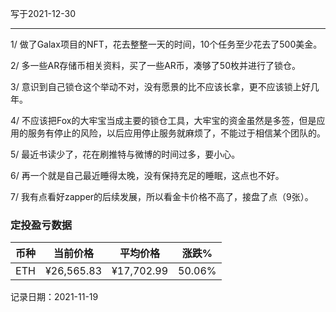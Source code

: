 写于2021-12-30

-----

1/ 做了Galax项目的NFT，花去整整一天的时间，10个任务至少花去了500美金。

2/ 多一些AR存储币相关资料，买了一些AR币，凑够了50枚并进行了锁仓。

3/ 意识到自己锁仓这个举动不对，没有愿景的比不应该长拿，更不应该锁上好几年。

4/ 不应该把Fox的大牢宝当成主要的锁仓工具，大牢宝的资金虽然是多签，但是应用的服务有停止的风险，以后应用停止服务就麻烦了，不能过于相信某个团队的。

5/ 最近书读少了，花在刷推特与微博的时间过多，要小心。

6/ 再一个就是自己最近睡得太晚，没有保持充足的睡眠，这点也不好。

7/ 我有点看好zapper的后续发展，所以看金卡价格不高了，接盘了点（9张）。

### 定投盈亏数据
| 币种 | 当前价格 | 平均价格 |  涨跌%  |  
| :--: | :----------: | :----------: | :-----: | 
| ETH  |  ¥26,565.83 |  ¥17,702.99 | 50.06%  |

记录日期：2021-11-19
